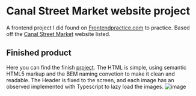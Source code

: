 # Canal Street Market website project
A frontend project I did found on [Frontendpractice.com](https://www.frontendpractice.com/) to practice. Based off the [Canal Street Market](https://canalstreet.market/) website listed.

## Finished product
Here you can find the finish [project](https://taupe-kleicha-d94a15.netlify.app/). The HTML is simple, using semantic HTML5 markup and the BEM naming convetion to make it clean and readable. The Header is fixed to the screen, and each image has an observed implemented with Typescript to lazy load the images.
![image](https://user-images.githubusercontent.com/108785555/213841812-ea4a5436-e528-42e5-9b88-3966cf398a23.png)
